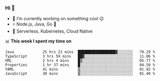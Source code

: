 ### Hi 👋

<!--
**nodejh/nodejh** is a ✨ _special_ ✨ repository because its `README.md` (this file) appears on your GitHub profile.

Here are some ideas to get you started:

- 🔭 I’m currently working on ...
- 🌱 I’m currently learning ...
- 👯 I’m looking to collaborate on ...
- 🤔 I’m looking for help with ...
- 💬 Ask me about ...
- 📫 How to reach me: ...
- 😄 Pronouns: ...
- ⚡ Fun fact: ...
-->

- 🔭 I’m currently working on something cool :wink:
- ⚡ Node.js, Java, Go :thought_balloon:
- 🤖 Serverless, Kubernetes, Cloud Native

📊 **This week I spent my time on**

<!--START_SECTION:waka-->

```text
Java             25 hrs 22 mins  █████████████████▓░░░░░░░   70.29 %
TypeScript       3 hrs 59 mins   ██▓░░░░░░░░░░░░░░░░░░░░░░   11.06 %
XML              2 hrs 4 mins    █▒░░░░░░░░░░░░░░░░░░░░░░░   05.77 %
Properties       1 hr 37 mins    █░░░░░░░░░░░░░░░░░░░░░░░░   04.50 %
YAML             41 mins         ▒░░░░░░░░░░░░░░░░░░░░░░░░   01.92 %
JavaScript       30 mins         ▒░░░░░░░░░░░░░░░░░░░░░░░░   01.40 %
```

<!--END_SECTION:waka-->


<!--
:traffic_light: **Visitors**

![visitors](https://visitor-badge.glitch.me/badge?page_id=nodejh.nodejh)
-->

